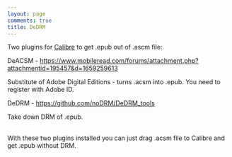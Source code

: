 ```yaml
---
layout: page
comments: true
title: DeDRM
---
```


Two plugins for [Calibre](https://download.calibre-ebook.com/4.23.0/) to get .epub out of .ascm file:

DeACSM - <https://www.mobileread.com/forums/attachment.php?attachmentid=195457&d=1659259613>

Substitute of Adobe Digital Editions - turns .acsm into .epub. You need to register with Adobe ID.

DeDRM - <https://github.com/noDRM/DeDRM_tools>

Take down DRM of .epub.
<br><br>

With these two plugins installed you can just drag .acsm file to Calibre and get .epub without DRM.
